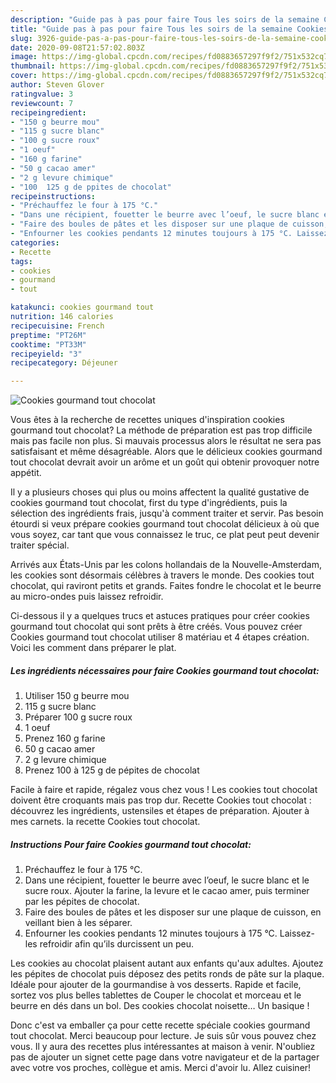 ```yaml
---
description: "Guide pas à pas pour faire Tous les soirs de la semaine Cookies gourmand tout chocolat"
title: "Guide pas à pas pour faire Tous les soirs de la semaine Cookies gourmand tout chocolat"
slug: 3926-guide-pas-a-pas-pour-faire-tous-les-soirs-de-la-semaine-cookies-gourmand-tout-chocolat
date: 2020-09-08T21:57:02.803Z
image: https://img-global.cpcdn.com/recipes/fd0883657297f9f2/751x532cq70/cookies-gourmand-tout-chocolat-photo-principale-de-la-recette.jpg
thumbnail: https://img-global.cpcdn.com/recipes/fd0883657297f9f2/751x532cq70/cookies-gourmand-tout-chocolat-photo-principale-de-la-recette.jpg
cover: https://img-global.cpcdn.com/recipes/fd0883657297f9f2/751x532cq70/cookies-gourmand-tout-chocolat-photo-principale-de-la-recette.jpg
author: Steven Glover
ratingvalue: 3
reviewcount: 7
recipeingredient:
- "150 g beurre mou"
- "115 g sucre blanc"
- "100 g sucre roux"
- "1 oeuf"
- "160 g farine"
- "50 g cacao amer"
- "2 g levure chimique"
- "100  125 g de ppites de chocolat"
recipeinstructions:
- "Préchauffez le four à 175 °C."
- "Dans une récipient, fouetter le beurre avec l’oeuf, le sucre blanc et le sucre roux. Ajouter la farine, la levure et le cacao amer, puis terminer par les pépites de chocolat."
- "Faire des boules de pâtes et les disposer sur une plaque de cuisson, en veillant bien à les séparer."
- "Enfourner les cookies pendants 12 minutes toujours à 175 °C. Laissez-les refroidir afin qu’ils durcissent un peu."
categories:
- Recette
tags:
- cookies
- gourmand
- tout

katakunci: cookies gourmand tout 
nutrition: 146 calories
recipecuisine: French
preptime: "PT26M"
cooktime: "PT33M"
recipeyield: "3"
recipecategory: Déjeuner

---
```



![Cookies gourmand tout chocolat](https://img-global.cpcdn.com/recipes/fd0883657297f9f2/751x532cq70/cookies-gourmand-tout-chocolat-photo-principale-de-la-recette.jpg)

Vous êtes à la recherche de recettes uniques d'inspiration cookies gourmand tout chocolat? La méthode de préparation est pas trop difficile mais pas facile non plus. Si mauvais processus alors le résultat ne sera pas satisfaisant et même désagréable. Alors que le délicieux cookies gourmand tout chocolat devrait avoir un arôme et un goût qui obtenir provoquer notre appétit.

Il y a plusieurs choses qui plus ou moins affectent la qualité gustative de cookies gourmand tout chocolat, first du type d'ingrédients, puis la sélection des ingrédients frais, jusqu'à comment traiter et servir. Pas besoin étourdi si veux prépare cookies gourmand tout chocolat délicieux à où que vous soyez, car tant que vous connaissez le truc, ce plat peut peut devenir traiter spécial.

Arrivés aux États-Unis par les colons hollandais de la Nouvelle-Amsterdam, les cookies sont désormais célèbres à travers le monde. Des cookies tout chocolat, qui raviront petits et grands. Faites fondre le chocolat et le beurre au micro-ondes puis laissez refroidir.


Ci-dessous il y a quelques trucs et astuces pratiques pour créer cookies gourmand tout chocolat qui sont prêts à être créés. Vous pouvez créer Cookies gourmand tout chocolat utiliser 8 matériau et 4 étapes création. Voici les comment dans préparer le plat.

<!--inarticleads1-->

##### Les ingrédients nécessaires pour faire Cookies gourmand tout chocolat:

1. Utiliser 150 g beurre mou
1.  115 g sucre blanc
1. Préparer 100 g sucre roux
1.  1 oeuf
1. Prenez 160 g farine
1.  50 g cacao amer
1.  2 g levure chimique
1. Prenez 100 à 125 g de pépites de chocolat


Facile à faire et rapide, régalez vous chez vous ! Les cookies tout chocolat doivent être croquants mais pas trop dur. Recette Cookies tout chocolat : découvrez les ingrédients, ustensiles et étapes de préparation. Ajouter à mes carnets. la recette Cookies tout chocolat. 

<!--inarticleads2-->

##### Instructions Pour faire Cookies gourmand tout chocolat:

1. Préchauffez le four à 175 °C.
1. Dans une récipient, fouetter le beurre avec l’oeuf, le sucre blanc et le sucre roux. Ajouter la farine, la levure et le cacao amer, puis terminer par les pépites de chocolat.
1. Faire des boules de pâtes et les disposer sur une plaque de cuisson, en veillant bien à les séparer.
1. Enfourner les cookies pendants 12 minutes toujours à 175 °C. Laissez-les refroidir afin qu’ils durcissent un peu.


Les cookies au chocolat plaisent autant aux enfants qu&#39;aux adultes. Ajoutez les pépites de chocolat puis déposez des petits ronds de pâte sur la plaque. Idéale pour ajouter de la gourmandise à vos desserts. Rapide et facile, sortez vos plus belles tablettes de Couper le chocolat et morceau et le beurre en dés dans un bol. Des cookies chocolat noisette… Un basique ! 


Donc c'est va emballer ça pour cette recette spéciale cookies gourmand tout chocolat. Merci beaucoup pour lecture. Je suis sûr vous pouvez chez vous. Il y aura des recettes plus  intéressantes at maison à venir. N'oubliez pas de ajouter un signet cette page dans votre navigateur et de la partager avec votre vos proches, collègue et amis. Merci d'avoir lu. Allez cuisiner!
